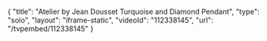 {
    "title": "Atelier by Jean Dousset Turquoise and Diamond Pendant",
    "type": "solo",
    "layout": "iframe-static",
    "videoId": "112338145",
    "url": "\/tvpembed\/112338145"
}